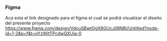 ### Figma
Aca esta el link designado para el figma el cual se podrá visualizar el diseño del presente proyecto
https://www.figma.com/design/VdcuSBwtOgX8GUcJil9NBj/Untitled?node-id=1-2&p=f&t=oYzWjtTPcdwQXUia-0

